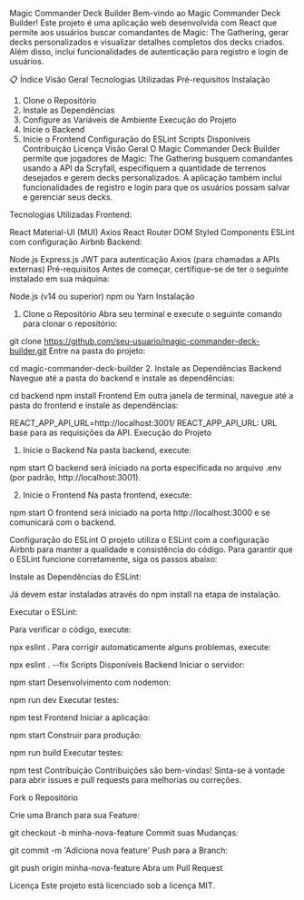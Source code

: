 Magic Commander Deck Builder
Bem-vindo ao Magic Commander Deck Builder! Este projeto é uma aplicação web desenvolvida com React que permite aos usuários buscar comandantes de Magic: The Gathering, gerar decks personalizados e visualizar detalhes completos dos decks criados. Além disso, inclui funcionalidades de autenticação para registro e login de usuários.

📋 Índice
Visão Geral
Tecnologias Utilizadas
Pré-requisitos
Instalação
1. Clone o Repositório
2. Instale as Dependências
3. Configure as Variáveis de Ambiente
Execução do Projeto
1. Inicie o Backend
2. Inicie o Frontend
Configuração do ESLint
Scripts Disponíveis
Contribuição
Licença
Visão Geral
O Magic Commander Deck Builder permite que jogadores de Magic: The Gathering busquem comandantes usando a API da Scryfall, especifiquem a quantidade de terrenos desejados e gerem decks personalizados. A aplicação também inclui funcionalidades de registro e login para que os usuários possam salvar e gerenciar seus decks.

Tecnologias Utilizadas
Frontend:

React
Material-UI (MUI)
Axios
React Router DOM
Styled Components
ESLint com configuração Airbnb
Backend:

Node.js
Express.js
JWT para autenticação
Axios (para chamadas a APIs externas)
Pré-requisitos
Antes de começar, certifique-se de ter o seguinte instalado em sua máquina:

Node.js (v14 ou superior)
npm ou Yarn
Instalação
1. Clone o Repositório
Abra seu terminal e execute o seguinte comando para clonar o repositório:

git clone https://github.com/seu-usuario/magic-commander-deck-builder.git
Entre na pasta do projeto:

cd magic-commander-deck-builder
2. Instale as Dependências
Backend
Navegue até a pasta do backend e instale as dependências:

cd backend
npm install
Frontend
Em outra janela de terminal, navegue até a pasta do frontend e instale as dependências:


REACT_APP_API_URL=http://localhost:3001/
REACT_APP_API_URL: URL base para as requisições da API.
Execução do Projeto
1. Inicie o Backend
Na pasta backend, execute:

npm start
O backend será iniciado na porta especificada no arquivo .env (por padrão, http://localhost:3001).

2. Inicie o Frontend
Na pasta frontend, execute:

npm start
O frontend será iniciado na porta http://localhost:3000 e se comunicará com o backend.

Configuração do ESLint
O projeto utiliza o ESLint com a configuração Airbnb para manter a qualidade e consistência do código. Para garantir que o ESLint funcione corretamente, siga os passos abaixo:

Instale as Dependências do ESLint:

Já devem estar instaladas através do npm install na etapa de instalação.

Executar o ESLint:

Para verificar o código, execute:

npx eslint .
Para corrigir automaticamente alguns problemas, execute:

npx eslint . --fix
Scripts Disponíveis
Backend
Iniciar o servidor:

npm start
Desenvolvimento com nodemon:

npm run dev
Executar testes:

npm test
Frontend
Iniciar a aplicação:

npm start
Construir para produção:

npm run build
Executar testes:

npm test
Contribuição
Contribuições são bem-vindas! Sinta-se à vontade para abrir issues e pull requests para melhorias ou correções.

Fork o Repositório

Crie uma Branch para sua Feature:

git checkout -b minha-nova-feature
Commit suas Mudanças:


git commit -m 'Adiciona nova feature'
Push para a Branch:


git push origin minha-nova-feature
Abra um Pull Request

Licença
Este projeto está licenciado sob a licença MIT.

